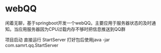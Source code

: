 # webQQ
闲着无聊，基于springboot开发一个webQQ。主要应用于服务器状态的及时通知。当应用服务器因为CPU过载内存不够时把信息推送到QQ群

项目启动 直接运行 StartServer
打好包后使用java -jar com.samrt.qq.StartServer
